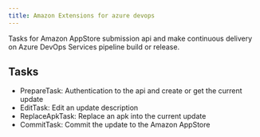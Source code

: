 ```yaml
---
title: Amazon Extensions for azure devops
---
```


Tasks for Amazon AppStore submission api and make continuous delivery on Azure DevOps Services pipeline build or release.

## Tasks

- PrepareTask: Authentication to the api and create or get the current update
- EditTask: Edit an update description
- ReplaceApkTask: Replace an apk into the current update
- CommitTask: Commit the update to the Amazon AppStore

